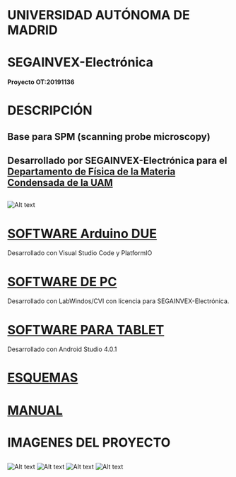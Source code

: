 # UNIVERSIDAD AUTÓNOMA DE MADRID
# SEGAINVEX-Electrónica
**Proyecto OT:20191136**
# DESCRIPCIÓN
## Base para SPM  (scanning probe microscopy) 
## Desarrollado por SEGAINVEX-Electrónica para el [Departamento de Física de la Materia Condensada de la UAM](https://www.fmc.uam.es/research/nano-spm-lab/)
##
![Alt text](https://github.com/SEGAINVEX-ELECTRONICA/Base-SPM-20191136/blob/master/Imagenes/portada.jpg "frontal")

# [SOFTWARE Arduino DUE](https://github.com/SEGAINVEX-ELECTRONICA/Base-SPM-20191136/tree/master/Base-SPM-Arduino-DUE-V1_3_0)
Desarrollado con Visual Studio Code y PlatformIO

# [SOFTWARE DE PC](https://github.com/PatricioCoronado/Base-SPM-CVI)
Desarrollado con LabWindos/CVI con licencia para SEGAINVEX-Electrónica.

# [SOFTWARE PARA TABLET](https://github.com/PatricioCoronado/Base-SPM-tablet)
Desarrollado con Android Studio 4.0.1

# [ESQUEMAS](https://github.com/SEGAINVEX-ELECTRONICA/Base-SPM-20191136/blob/master/Esquemas)

# [MANUAL](https://github.com/SEGAINVEX-ELECTRONICA/Base-SPM-20191136/blob/master/Manual/manual_base_20191136.pdf)
## 
# IMAGENES DEL PROYECTO
##
![Alt text](https://github.com/SEGAINVEX-ELECTRONICA/Base-SPM-20191136/blob/master/Imagenes/frontal.jpg "frontal")
![Alt text](https://github.com/SEGAINVEX-ELECTRONICA/Base-SPM-20191136/blob/master/Imagenes/trasera.jpg "trasera")
![Alt text](https://github.com/SEGAINVEX-ELECTRONICA/Base-SPM-20191136/blob/master/Imagenes/abierto.jpg "abierto")
![Alt text](https://github.com/SEGAINVEX-ELECTRONICA/Base-SPM-20191136/blob/master/Imagenes/interior.jpg "interior")


